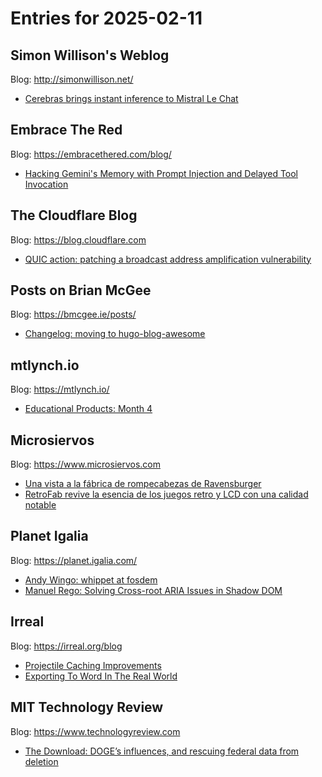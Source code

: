 # Entries for 2025-02-11
## Simon Willison's Weblog 
Blog: http://simonwillison.net/ 

- [Cerebras brings instant inference to Mistral Le Chat](https://simonwillison.net/2025/Feb/10/cerebras-mistral/#atom-everything)
## Embrace The Red 
Blog: https://embracethered.com/blog/ 

- [Hacking Gemini's Memory with Prompt Injection and Delayed Tool Invocation](https://embracethered.com/blog/posts/2025/gemini-memory-persistence-prompt-injection/)
##  The Cloudflare Blog  
Blog: https://blog.cloudflare.com 

- [QUIC action: patching a broadcast address amplification vulnerability](https://blog.cloudflare.com/mitigating-broadcast-address-attack/)
## Posts on Brian McGee 
Blog: https://bmcgee.ie/posts/ 

- [Changelog: moving to hugo-blog-awesome](https://bmcgee.ie/posts/2025/02/changelog-moving-to-hugo-blog-awesome/)
## mtlynch.io 
Blog: https://mtlynch.io/ 

- [Educational Products: Month 4](https://mtlynch.io/retrospectives/2025/02/)
## Microsiervos 
Blog: https://www.microsiervos.com 

- [Una vista a la fábrica de rompecabezas de Ravensburger](https://www.microsiervos.com/archivo/puzzles-y-rubik/vista-fabrica-rompecabezas-ravensburger.html)
- [RetroFab revive la esencia de los juegos retro y LCD con una calidad notable](https://www.microsiervos.com/archivo/juegos-y-diversion/retrofab-revive-esencia-juegos-retro-lcd.html)
## Planet Igalia 
Blog: https://planet.igalia.com/ 

- [Andy Wingo: whippet at fosdem](https://wingolog.org/archives/2025/02/10/whippet-at-fosdem)
- [Manuel Rego: Solving Cross-root ARIA Issues in Shadow DOM](https://blogs.igalia.com/mrego/solving-cross-root-aria-issues-in-shadow-dom/)
## Irreal 
Blog: https://irreal.org/blog 

- [Projectile Caching Improvements](https://irreal.org/blog/?p=12776)
- [Exporting To Word In The Real World](https://irreal.org/blog/?p=12773)
## MIT Technology Review 
Blog: https://www.technologyreview.com 

- [The Download: DOGE’s influences, and rescuing federal data from deletion](https://www.technologyreview.com/2025/02/10/1111442/the-download-doges-influences-rescuing-federal-data/)